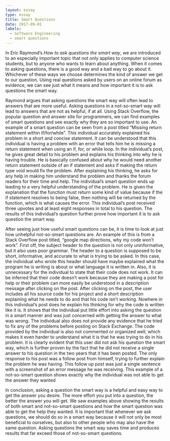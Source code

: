 ```yaml
---
layout: essay
type: essay
title: Smart Questions
date: 2017-09-01
labels:
  - Software Engineering
  - smart questions
---
```



In Eric Raymond’s _How to ask questions the smart way_, we are introduced to an especially important topic that not only applies to computer science students, but to anyone who wants to learn about anything. When it comes to asking questions, there is a good way and a bad way to go about it. Whichever of these ways we choose determines the kind of answer we get to our question. Using real questions asked by users on an online forum as evidence, we can see just what it means and how important it is to ask questions the smart way. 
	
Raymond argues that asking questions the smart way will often lead to answers that are more useful. Asking questions in a not-so-smart way will lead to answers that are not as helpful, if at all. Using Stack Overflow, the popular question and answer site for programmers, we can find examples of smart questions and see exactly why they are so important to use. An example of a smart question can be seen from a post titled “Missing return statement within if/for/while”. This individual accurately explained his problem in a short and concise statement. It can be understood that this individual is having a problem with an error that tells him he is missing a return statement when using an if, for, or while loop.  In the individual’s post, he gives great detail to his problem and explains his thinking into why he is having trouble. He is basically confused about why he would need another return statement outside of an if statement and asks if making the return type void would fix the problem. After explaining his thinking, he asks for any help in making him understand the problem and thanks the forum readers for their time and help. The individual’s smart question ends up leading to a very helpful understanding of the problem. He is given the explanation that the function must return some kind of value because if the if statement resolves to being false, then nothing will be returned by the function, which is what causes the error. This individual’s post received three upvotes and at least eight responses in total to his question. The results of this individual’s question further prove how important it is to ask question the smart way. 
	
After seeing just how useful smart questions can be, it is time to look at just how unhelpful not-so-smart questions are. An example of this is from a Stack Overflow post titled, “google map directions, why my code won’t work”. First off, the subject header to the question is not only uninformative, but it also uses poor grammar. The header to a question is supposed to be short, informative, and accurate to what is trying to be asked. In this case, the individual who wrote this header should have maybe explained what the program he is writing is about or what language it is written in. Also, it is unnecessary for the individual to state that their code does not work. It can be inferred that their code doesn’t work because they are making a post for help or their problem can more easily be understood in a description message after clicking on the post. After clicking on the post, the user includes all his source code for his project and a short description explaining what he needs to do and that his code isn’t working. Nowhere in this individual’s post does he explain his thinking for why the code is written like it is. It shows that the individual put little effort into asking the question in a smart manner and was just concerned with getting the answer to what was wrong. The individual also does not provide any evidence that he tried to fix any of the problems before posting on Stack Exchange. The code provided by the individual is also not commented or organized well, which makes it even harder to understand what it is that he was trying to do in his problem. It is clearly evident that this user did not ask his question the smart way, which is further proven by the fact that he did not receive a single answer to his question in the two years that it has been posted. The only response to his post was a follow post from himself, trying to further explain the problem he was having. This follow up post was just a single sentence with a screenshot of an error message he was receiving. This example of a not-so-smart question shows exactly why the individual was not able to get the answer they wanted

In conclusion, asking a question the smart way is a helpful and easy way to get the answer you desire. The more effort you put into a question, the better the answer you will get. We saw examples above showing the results of both smart and not-so-smart questions and how the smart question was able to get the help they wanted. It is important that whenever we ask questions, we should do so in a smart way because it will not only be most beneficial to ourselves, but also to other people who may also have the same question. Asking questions the smart way saves time and produces results that far exceed those of not-so-smart questions.  
